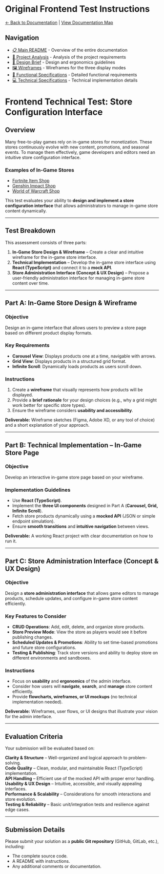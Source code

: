 # Original Frontend Test Instructions

[← Back to Documentation](../README.md) | [View Documentation Map](../DocNavigation.md)

## Navigation

- [📋 Main README](../README.md) - Overview of the entire documentation
- [📝 Project Analysis](../Analysis.md) - Analysis of the project requirements
- [🎨 Design Brief](../DesignBrief.md) - Design and ergonomics guidelines
- [🖼️ Wireframes](../1-Design/Wireframes.md) - Wireframes for the three display modes
- [📱 Functional Specifications](../3-Specifications/FunctionalSpecifications.md) - Detailed functional requirements
- [💻 Technical Specifications](../3-Specifications/TechnicalSpecifications.md) - Technical implementation details

# **Frontend Technical Test: Store Configuration Interface**

## **Overview**
Many free-to-play games rely on in-game stores for monetization. These stores continuously evolve with new content, promotions, and seasonal events. To manage them effectively, game developers and editors need an intuitive store configuration interface.

### **Examples of In-Game Stores**
- [Fortnite Item Shop](https://www.fortnite.com/item-shop?lang=fr)
- [Genshin Impact Shop](https://genshin-impact.fandom.com/wiki/Shop)
- [World of Warcraft Shop](https://us.shop.battle.net/fr-fr/family/world-of-warcraft)

This test evaluates your ability to **design and implement a store configuration interface** that allows administrators to manage in-game store content dynamically.

---

## **Test Breakdown**
This assessment consists of three parts:

1. **In-Game Store Design & Wireframe** – Create a clear and intuitive wireframe for the in-game store interface.
2. **Technical Implementation** – Develop the in-game store interface using **React (TypeScript)** and connect it to a **mock API**.
3. **Store Administration Interface (Concept & UX Design)** – Propose a user-friendly administration interface for managing in-game store content over time.

---

## **Part A: In-Game Store Design & Wireframe**
### **Objective**
Design an in-game interface that allows users to preview a store page based on different product display formats.

### **Key Requirements**
- **Carousel View**: Displays products one at a time, navigable with arrows.
- **Grid View**: Displays products in a structured grid format.
- **Infinite Scroll**: Dynamically loads products as users scroll down.

### **Instructions**
1. Create a **wireframe** that visually represents how products will be displayed.
2. Provide a **brief rationale** for your design choices (e.g., why a grid might work better for specific store types).
3. Ensure the wireframe considers **usability and accessibility**.

**Deliverable:** Wireframe sketches (Figma, Adobe XD, or any tool of choice) and a short explanation of your approach.

---

## **Part B: Technical Implementation – In-Game Store Page**
### **Objective**
Develop an interactive in-game store page based on your wireframe.

### **Implementation Guidelines**
- Use **React (TypeScript)**.
- Implement the **three UI components** designed in Part A (**Carousel, Grid, Infinite Scroll**).
- Fetch store products dynamically using a **mocked API** (JSON or simple endpoint simulation).
- Ensure **smooth transitions** and **intuitive navigation** between views.

**Deliverable:** A working React project with clear documentation on how to run it.

---

## **Part C: Store Administration Interface (Concept & UX Design)**
### **Objective**
Design a **store administration interface** that allows game editors to manage products, schedule updates, and configure in-game store content efficiently.

### **Key Features to Consider**
- **CRUD Operations**: Add, edit, delete, and organize store products.
- **Store Preview Mode**: View the store as players would see it before publishing changes.
- **Scheduled Updates & Promotions**: Ability to set time-based promotions and future store configurations.
- **Testing & Publishing**: Track store versions and ability to deploy store on different environments and sandboxes.

### **Instructions**
- Focus on **usability** and **ergonomics** of the admin interface.
- Consider how users will **navigate**, **search**, and **manage** store content efficiently.
- Provide **flowcharts, wireframes, or UI mockups** (no technical implementation needed).

**Deliverable:** Wireframes, user flows, or UI designs that illustrate your vision for the admin interface.

---

## **Evaluation Criteria**
Your submission will be evaluated based on:

**Clarity & Structure** – Well-organized and logical approach to problem-solving.  
**Code Quality** – Clean, modular, and maintainable React (TypeScript) implementation.  
**API Handling** – Efficient use of the mocked API with proper error handling.  
**Usability & UX Design** – Intuitive, accessible, and visually appealing interfaces.  
**Performance & Scalability** – Considerations for smooth interactions and store evolution.  
**Testing & Reliability** – Basic unit/integration tests and resilience against edge cases.  

---

## **Submission Details**
Please submit your solution as a **public Git repository** (GitHub, GitLab, etc.), including:

- The complete source code.
- A README with instructions.
- Any additional comments or documentation.